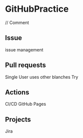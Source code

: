 # GitHubPractice
// Comment
## Issue
issue management

## Pull requests
Single User uses other blanches
Try

## Actions
CI/CD
GitHub Pages

## Projects
Jira
